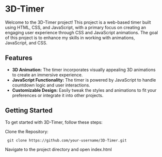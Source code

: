# 3D-Timer

Welcome to the 3D-Timer project! This project is a web-based timer built using HTML, CSS, and JavaScript, with a primary focus on creating an engaging user experience through CSS and JavaScript animations. The goal of this project is to enhance my skills in working with animations, JavaScript, and CSS.

## Features

- **3D Animation:** The timer incorporates visually appealing 3D animations to create an immersive experience.
- **JavaScript Functionality:** The timer is powered by JavaScript to handle countdown logic and user interactions.
- **Customizable Design:** Easily tweak the styles and animations to fit your preferences or integrate it into other projects.

## Getting Started

To get started with 3D-Timer, follow these steps:

 Clone the Repository:
   ```
    git clone https://github.com/your-username/3D-Timer.git
   ```
Navigate to the project directory and open index.html
   
